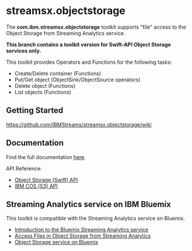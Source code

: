 # streamsx.objectstorage

The **com.ibm.streamsx.objectstorage** toolkit supports "file" access to the Object Storage from Streaming Analytics service.

**This branch contains a toolkit version for Swift-API Object Storage services only.**

This toolkit provides Operators and Functions for the following tasks:
* Create/Delete container (Functions)
* Put/Get object (ObjectSink/ObjectSource operators)
* Delete object (Functions)
* List objects (Functions)

## Getting Started

https://github.com/IBMStreams/streamsx.objectstorage/wiki

## Documentation

Find the full documentation [here](https://ibmstreams.github.io/streamsx.objectstorage/).

API Reference:

* [Object Storage (Swift) API](https://developer.openstack.org/api-ref/object-storage/index.html)
* [IBM COS (S3) API](https://ibm-public-cos.github.io/crs-docs/java#api-reference)


## Streaming Analytics service on IBM Bluemix

This toolkit is compatible with the Streaming Analytics service on Bluemix.

* [Introduction to the Bluemix Streaming Analytics service](https://developer.ibm.com/streamsdev/docs/streaming-analytics-now-available-bluemix-2/)
* [Access Files in Object Storage from Streaming Analytics](https://www.ibm.com/blogs/bluemix/2016/02/leverage-object-storage-for-streaming-analytics/)
* [Object Storage service on Bluemix](https://console.ng.bluemix.net/docs/services/ObjectStorage/os_works_public.html)



